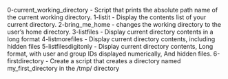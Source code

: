 0-current_working_directory - Script that prints the absolute path name of the current working directory.
1-listit - Display the contents list of your current directory.
2-bring_me_home - changes the working directory to the user’s home directory.
3-listfiles - Display current directory contents in a long format
4-listmorefiles - Display current directory contents, including hidden files
5-listfilesdigitonly - Display current directory contents, Long format, with user and group IDs displayed numerically, And hidden files.
6-firstdirectory - Create a script that creates a directory named my_first_directory in the /tmp/ directory
